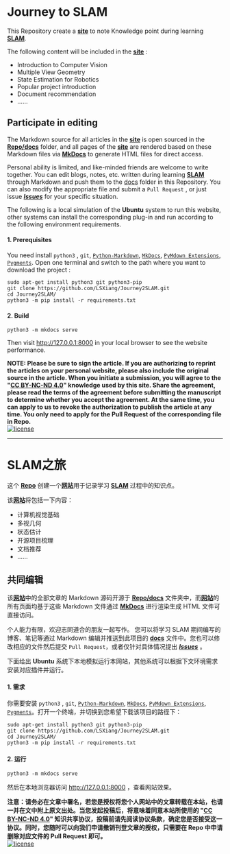 # Journey to SLAM

This Repository create a [**site**](https://lsxiang.github.io/Journey2SLAM "https://lsxiang.github.io/Journey2SLAM") to note Knowledge point during learning [**SLAM**](https://en.wikipedia.org/wiki/Simultaneous_localization_and_mapping "Simultaneous Localization and Mapping"). 

The following content will be included in the [**site**](https://lsxiang.github.io/Journey2SLAM "https://lsxiang.github.io/Journey2SLAM") :  
- Introduction to Computer Vision
- Multiple View Geometry
- State Estimation for Robotics
- Popular project introduction
- Document recommendation
- ......

## Participate in editing

The Markdown source for all articles in the  [**site**](https://lsxiang.github.io/Journey2SLAM "https://lsxiang.github.io/Journey2SLAM") is open sourced in the [**Repo/docs**](https://github.com/LSXiang/Journey2SLAM/tree/master/docs) folder, and all pages of the  [**site**](https://lsxiang.github.io/Journey2SLAM "https://lsxiang.github.io/Journey2SLAM") are rendered based on these Markdown files via [**MkDocs**](https://www.mkdocs.org/ "https://www.mkdocs.org/") to generate HTML files for direct access.

Personal ability is limited, and like-minded friends are welcome to write together. You can edit blogs, notes, etc. written during learning [**SLAM**](https://en.wikipedia.org/wiki/Simultaneous_localization_and_mapping "Simultaneous Localization and Mapping") through Markdown and push them to the [docs](https://github.com/LSXiang/Journey2SLAM/tree/master/docs) folder in this Repository. You can also modify the appropriate file and submit a `Pull Request` , or just issue [***Issues***](https://github.com/LSXiang/Journey2SLAM/issues) for your specific situation.

The following is a local simulation of the **Ubuntu** system to run this website, other systems can install the corresponding plug-in and run according to the following environment requirements.

#### 1. Prerequisites

You need install `python3` , `git`, [`Python-Markdown`](https://python-markdown.github.io/),  [`MkDocs`](https://www.mkdocs.org/),  [`PyMdown Extensions`](https://facelessuser.github.io/pymdown-extensions), [`Pygments`](http://pygments.org/). Open one terminal and switch to the path where you want to download the project :

```
sudo apt-get install python3 git python3-pip
git clone https://github.com/LSXiang/Journey2SLAM.git
cd Journey2SLAM/
python3 -m pip install -r requirements.txt
```

#### 2. Build

```
python3 -m mkdocs serve
```

Then visit http://127.0.0.1:8000 in your local browser to see the website performance.

**NOTE: Please be sure to sign the article. If you are authorizing to reprint the articles on your personal website, please also include the original source in the article. When you initiate a submission, you will agree to the "[CC BY-NC-ND 4.0](https://creativecommons.org/licenses/by-nc-nd/4.0/deed.zh)" knowledge used by this site. Share the agreement, please read the terms of the agreement before submitting the manuscript to determine whether you accept the agreement. At the same time, you can apply to us to revoke the authorization to publish the article at any time. You only need to apply for the Pull Request of the corresponding file in Repo.**  
[![license](https://i.creativecommons.org/l/by-nc-nd/4.0/88x31.png)](https://creativecommons.org/licenses/by-nc-nd/4.0/deed.en)



---

# SLAM之旅

这个 [**Repo**](https://github.com/LSXiang/Journey2SLAM "https://github.com/LSXiang/Journey2SLAM") 创建一个[**网站**](https://lsxiang.github.io/Journey2SLAM "https://lsxiang.github.io/Journey2SLAM")用于记录学习 [**SLAM**](https://en.wikipedia.org/wiki/Simultaneous_localization_and_mapping "Simultaneous Localization and Mapping") 过程中的知识点。

该[**网站**](https://lsxiang.github.io/Journey2SLAM "https://lsxiang.github.io/Journey2SLAM")将包括一下内容：  

- 计算机视觉基础
- 多视几何
- 状态估计
- 开源项目梳理
- 文档推荐
- ……

## 共同编辑

该[**网站**](https://lsxiang.github.io/Journey2SLAM "https://lsxiang.github.io/Journey2SLAM")中的全部文章的 Markdown 源码开源于 [**Repo/docs**](https://github.com/LSXiang/Journey2SLAM/tree/master/docs) 文件夹中，而[**网站**](https://lsxiang.github.io/Journey2SLAM "https://lsxiang.github.io/Journey2SLAM")的所有页面均基于这些 Markdown 文件通过 [**MkDocs**](https://www.mkdocs.org/ "https://www.mkdocs.org/") 进行渲染生成 HTML 文件可直接访问。

个人能力有限，欢迎志同道合的朋友一起写作。 您可以将学习 SLAM 期间编写的博客、笔记等通过 Markdown 编辑并推送到此项目的 [**docs**](https://github.com/LSXiang/Journey2SLAM/tree/master/docs) 文件中。您也可以修改相应的文件然后提交 `Pull Request`，或者仅针对具体情况提出 [***Issues***](https://github.com/LSXiang/Journey2SLAM/issues) 。

下面给出 **Ubuntu** 系统下本地模拟运行本网站，其他系统可以根据下文环境需求安装对应插件并运行。

#### 1. 需求

你需要安装 `python3` , `git`, [`Python-Markdown`](https://python-markdown.github.io/),  [`MkDocs`](https://www.mkdocs.org/),  [`PyMdown Extensions`](https://facelessuser.github.io/pymdown-extensions), [`Pygments`](http://pygments.org/)。打开一个终端，并切换到您希望下载该项目的路径下：

```
sudo apt-get install python3 git python3-pip
git clone https://github.com/LSXiang/Journey2SLAM.git
cd Journey2SLAM/
python3 -m pip install -r requirements.txt
```

#### 2. 运行

```
python3 -m mkdocs serve
```

然后在本地浏览器访问 http://127.0.0.1:8000 ，查看网站效果。



**注意：请务必在文章中署名，若您是授权将您个人网站中的文章转载在本站，也请一并在文中附上原文出处。当您发起投稿后，将意味着同意本站所使用的 "[CC BY-NC-ND 4.0](https://creativecommons.org/licenses/by-nc-nd/4.0/deed.zh)" 知识共享协议，投稿前请先阅读协议条款，确定您是否接受这一协议。同时，您随时可以向我们申请撤销刊登文章的授权，只需要在 Repo 中申请删除对应文件的 Pull Request 即可。**  
[![license](https://i.creativecommons.org/l/by-nc-nd/4.0/88x31.png)](https://creativecommons.org/licenses/by-nc-nd/4.0/deed.zh)

